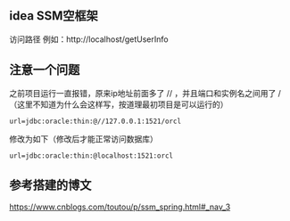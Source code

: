 ## idea SSM空框架

访问路径 例如：http://localhost/getUserInfo

## 注意一个问题
之前项目运行一直报错，原来ip地址前面多了 // ，并且端口和实例名之间用了 /（这里不知道为什么会这样写，按道理最初项目是可以运行的）
```
url=jdbc:oracle:thin:@//127.0.0.1:1521/orcl
```

修改为如下（修改后才能正常访问数据库）
```
url=jdbc:oracle:thin:@localhost:1521:orcl
```

## 参考搭建的博文
https://www.cnblogs.com/toutou/p/ssm_spring.html#_nav_3